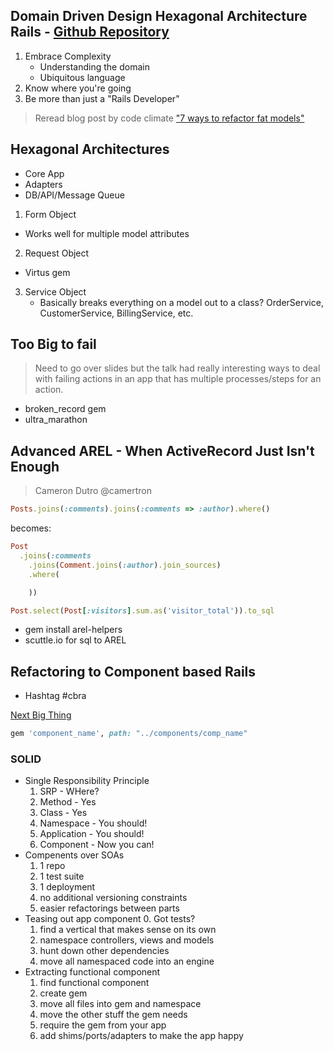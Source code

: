 ## Domain Driven Design Hexagonal Architecture Rails - [Github Repository](https://github.com/dwhelan/hex-ddd)
1. Embrace Complexity
   * Understanding the domain
   * Ubiquitous language
2. Know where you're going
3. Be more than just a "Rails Developer"

> Reread blog post by code climate ["7 ways to refactor fat models"](http://blog.codeclimate.com/blog/2012/10/17/7-ways-to-decompose-fat-activerecord-models/)

## Hexagonal Architectures
* Core App
* Adapters
* DB/API/Message Queue
1. Form Object
  * Works well for multiple model attributes
2. Request Object
  * Virtus gem
3. Service Object
    * Basically breaks everything on a model out to a class? OrderService, CustomerService, BillingService, etc.

 
## Too Big to fail
> Need to go over slides but the talk had really interesting ways to deal with failing actions in an app that has multiple processes/steps for an action.
* broken_record gem
* ultra_marathon


## Advanced AREL - When ActiveRecord Just Isn't Enough
> Cameron Dutro @camertron

````ruby
Posts.joins(:comments).joins(:comments => :author).where()
````

becomes:

````ruby
Post
  .joins(:comments
    .joins(Comment.joins(:author).join_sources)
    .where(

    ))

Post.select(Post[:visitors].sum.as('visitor_total')).to_sql
````

* gem install arel-helpers
* scuttle.io for sql to AREL

## Refactoring to Component based Rails
* Hashtag #cbra

[Next Big Thing](https://github.com/shageman/the_next_big_thing)

````ruby
gem 'component_name', path: "../components/comp_name"

````

### SOLID
* Single Responsibility Principle
  1. SRP - WHere?
    1. Method - Yes
    2. Class - Yes
    3. Namespace - You should!
    4. Application - You should!
    5. Component - Now you can!
* Compenents over SOAs
  1. 1 repo
  2. 1 test suite
  3. 1 deployment
  4. no additional versioning constraints
  5. easier refactorings between parts
* Teasing out app component
  0. Got tests?
  1. find a vertical that makes sense on its own
  2. namespace controllers, views and models 
  3. hunt down other dependencies
  4. move all namespaced code into an engine
* Extracting functional component
  1. find functional component
  2. create gem
  3. move all files into gem and namespace
  4. move the other stuff the gem needs
  5. require the gem from your app
  6. add shims/ports/adapters to make the app happy
  